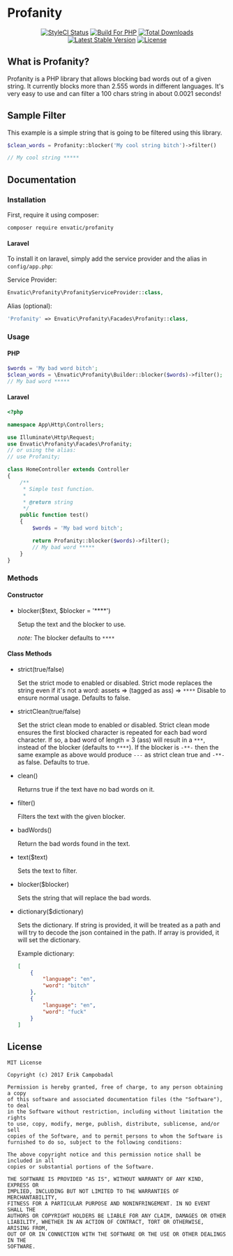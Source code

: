 <p align="center"><h1>Profanity</h1></p>

<p align="center">
<a href="https://styleci.io/repos/92664523"><img src="https://styleci.io/repos/92664523/shield?branch=master&style=flat" alt="StyleCI Status"></a>
<a href="https://styleci.io/repos/69124179"><img src="https://img.shields.io/badge/Built_for-PHP-blue.svg" alt="Build For PHP"></a>
<a href="https://packagist.org/packages/envatic/profanity"><img src="https://poser.pugx.org/envatic/profanity/d/total.svg" alt="Total Downloads"></a>
<a href="https://packagist.org/packages/envatic/profanity"><img src="https://poser.pugx.org/envatic/profanity/v/stable.svg" alt="Latest Stable Version"></a>
<a href="https://packagist.org/packages/envatic/profanity"><img src="https://poser.pugx.org/envatic/profanity/license.svg" alt="License"></a>
</p>

## What is Profanity?

Profanity is a PHP library that allows blocking bad words out of a given string. It currently
blocks more than 2.555 words in different languages. It's very easy to use and can filter a
100 chars string in about 0.0021 seconds!

## Sample Filter

This example is a simple string that is going to be filtered using this library.

```php
$clean_words = Profanity::blocker('My cool string bitch')->filter()

// My cool string *****
```

## Documentation

### Installation

First, require it using composer:

```
composer require envatic/profanity
```

#### Laravel

To install it on laravel, simply add the service provider and the alias in ```config/app.php```:

Service Provider:

```php
Envatic\Profanity\ProfanityServiceProvider::class,
```

Alias (optional):

```php
'Profanity' => Envatic\Profanity\Facades\Profanity::class,
```

### Usage

#### PHP

```php
$words = 'My bad word bitch';
$clean_words = \Envatic\Profanity\Builder::blocker($words)->filter();
// My bad word *****
```

#### Laravel

```php
<?php

namespace App\Http\Controllers;

use Illuminate\Http\Request;
use Envatic\Profanity\Facades\Profanity;
// or using the alias:
// use Profanity;

class HomeController extends Controller
{
    /**
     * Simple test function.
     *
     * @return string
     */
    public function test()
    {
        $words = 'My bad word bitch';

        return Profanity::blocker($words)->filter();
        // My bad word *****
    }
}
```

### Methods

#### Constructor

-   blocker($text, $blocker = '****')

    Setup the text and the blocker to use.

    *note:* The blocker defaults to ```****```

#### Class Methods

-   strict(true/false)

    Set the strict mode to enabled or disabled. Strict mode replaces the string even if it's not a word:
    assets => (tagged as ass) => ```****```
    Disable to ensure normal usage.
    Defaults to false.

-   strictClean(true/false)

    Set the strict clean mode to enabled or disabled. Strict clean mode ensures the first blocked character is repeated for each bad word character.
    If so, a bad word of length = 3 (ass) will result in a ```***```, instead of the blocker (defaults to ```****```).
    If the blocker is ```-**-``` then the same example as above would produce ```---``` as strict clean true and ```-**-``` as false.
    Defaults to true.

-   clean()

    Returns true if the text have no bad words on it.

-   filter()

    Filters the text with the given blocker.

-   badWords()

    Return the bad words found in the text.

-   text($text)

    Sets the text to filter.

-   blocker($blocker)

    Sets the string that will replace the bad words.

-   dictionary($dictionary)

    Sets the dictionary. If string is provided, it will be treated as a path and will try
    to decode the json contained in the path. If array is provided, it will set the dictionary.

    Example dictionary:
    ```json
    [
        {
            "language": "en",
            "word": "bitch"
        },
        {
            "language": "en",
            "word": "fuck"
        }
    ]
    ```

## License

```
MIT License

Copyright (c) 2017 Erik Campobadal

Permission is hereby granted, free of charge, to any person obtaining a copy
of this software and associated documentation files (the "Software"), to deal
in the Software without restriction, including without limitation the rights
to use, copy, modify, merge, publish, distribute, sublicense, and/or sell
copies of the Software, and to permit persons to whom the Software is
furnished to do so, subject to the following conditions:

The above copyright notice and this permission notice shall be included in all
copies or substantial portions of the Software.

THE SOFTWARE IS PROVIDED "AS IS", WITHOUT WARRANTY OF ANY KIND, EXPRESS OR
IMPLIED, INCLUDING BUT NOT LIMITED TO THE WARRANTIES OF MERCHANTABILITY,
FITNESS FOR A PARTICULAR PURPOSE AND NONINFRINGEMENT. IN NO EVENT SHALL THE
AUTHORS OR COPYRIGHT HOLDERS BE LIABLE FOR ANY CLAIM, DAMAGES OR OTHER
LIABILITY, WHETHER IN AN ACTION OF CONTRACT, TORT OR OTHERWISE, ARISING FROM,
OUT OF OR IN CONNECTION WITH THE SOFTWARE OR THE USE OR OTHER DEALINGS IN THE
SOFTWARE.

```
